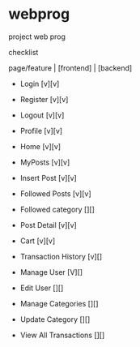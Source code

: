# webprog
project web prog

checklist

page/feature | [frontend] | [backend]

- Login  [v][v]
- Register  [v][v]
- Logout  [v][v]
- Profile [v][v]

- Home [v][v]
- MyPosts [v][v]
- Insert Post [v][v]
- Followed Posts [v][v]
- Followed category [][]
- Post Detail [v][v]

- Cart [v][v]
- Transaction History [v][]

- Manage User [V][]
- Edit User [][]
- Manage Categories [][]
- Update Category [][]
- View All Transactions [][]